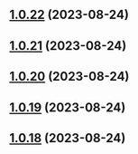## [1.0.22](https://github.com/lf-trygghetstjanster/bankid4keycloak6/compare/v1.0.21...v1.0.22) (2023-08-24)



## [1.0.21](https://github.com/lf-trygghetstjanster/bankid4keycloak6/compare/v1.0.20...v1.0.21) (2023-08-24)



## [1.0.20](https://github.com/lf-trygghetstjanster/bankid4keycloak6/compare/v1.0.19...v1.0.20) (2023-08-24)



## [1.0.19](https://github.com/lf-trygghetstjanster/bankid4keycloak6/compare/v1.0.18...v1.0.19) (2023-08-24)



## [1.0.18](https://github.com/lf-trygghetstjanster/bankid4keycloak6/compare/v1.0.17...v1.0.18) (2023-08-24)



